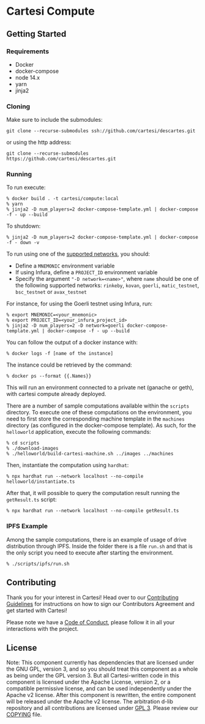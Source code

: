 # Cartesi Compute

## Getting Started

### Requirements

- Docker
- docker-compose
- node 14.x
- yarn
- jinja2

### Cloning

Make sure to include the submodules:
```
git clone --recurse-submodules ssh://github.com/cartesi/descartes.git
```
or using the http address:
```
git clone --recurse-submodules https://github.com/cartesi/descartes.git
```

### Running

To run execute:
```
% docker build . -t cartesi/compute:local
% yarn
% jinja2 -D num_players=2 docker-compose-template.yml | docker-compose -f - up --build
```

To shutdown:
```
% jinja2 -D num_players=2 docker-compose-template.yml | docker-compose -f - down -v
```

To run using one of the [supported networks](https://docs.cartesi.io/compute/supported-networks/), you should:
- Define a `MNEMONIC` environment variable
- If using Infura, define a `PROJECT_ID` environment variable
- Specify the argument `"-D network=<name>"`, where `name` should be one of the following supported networks: `rinkeby`, `kovan`, `goerli`, `matic_testnet`, `bsc_testnet` or `avax_testnet`

For instance, for using the Goerli testnet using Infura, run:
```
% export MNEMONIC=<your_mnemonic>
% export PROJECT_ID=<your_infura_project_id>
% jinja2 -D num_players=2 -D network=goerli docker-compose-template.yml | docker-compose -f - up --build
```

You can follow the output of a docker instance with:
```
% docker logs -f [name of the instance]
```
The instance could be retrieved by the command:
```
% docker ps --format {{.Names}}
```

This will run an environment connected to a private net (ganache or geth), with cartesi compute already deployed.

There are a number of sample computations available within the `scripts` directory. To execute one of these computations on the environment, you need to first store the corresponding machine template in the `machines` directory (as configured in the docker-compose template). As such, for the `helloworld` application, execute the following commands:
```
% cd scripts
% ./download-images
% ./helloworld/build-cartesi-machine.sh ../images ../machines
```

Then, instantiate the computation using `hardhat`:
```
% npx hardhat run --network localhost --no-compile helloworld/instantiate.ts
```

After that, it will possible to query the computation result running the `getResult.ts` script:
```
% npx hardhat run --network localhost --no-compile getResult.ts
```
### IPFS Example
  
Among the sample computations, there is an example of usage of drive distribution through IPFS. Inside the folder there is a file `run.sh` and that is the only script you need to execute after starting the environment.

```
% ./scripts/ipfs/run.sh
```
  

## Contributing

Thank you for your interest in Cartesi! Head over to our [Contributing Guidelines](CONTRIBUTING.md) for instructions on how to sign our Contributors Agreement and get started with Cartesi!

Please note we have a [Code of Conduct](CODE_OF_CONDUCT.md), please follow it in all your interactions with the project.

## License

Note: This component currently has dependencies that are licensed under the GNU GPL, version 3, and so you should treat this component as a whole as being under the GPL version 3. But all Cartesi-written code in this component is licensed under the Apache License, version 2, or a compatible permissive license, and can be used independently under the Apache v2 license. After this component is rewritten, the entire component will be released under the Apache v2 license.
The arbitration d-lib repository and all contributions are licensed under
[GPL 3](https://www.gnu.org/licenses/gpl-3.0.en.html). Please review our [COPYING](COPYING) file.
